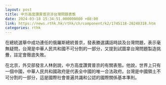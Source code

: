 ```yaml
---
layout: post
title: 中方高度讚賞普京涉台灣問題表態
date: 2024-03-18 15:34:51.000000000 +08:00
link: https://news.rthk.hk/rthk/ch/component/k2/1745118-20240318.htm
categories: rthk
---
```


在總統選舉中成功連任的俄羅斯總統普京，發表勝選講話時談及台灣問題，表示毫無疑問，台灣是中華人民共和國不可分割的一部分，又提到試圖拿台灣問題製造挑釁，註定會徹底失敗。

在北京，外交部發言人林劍說，中方高度讚賞普京的有關表態。他說，世界上只有一個中國，中華人民共和國政府是代表全中國的唯一合法政府。台灣是中國領土不可分割的一部分，這是國際社會普遍共識和公認的國際關係基本準則。
